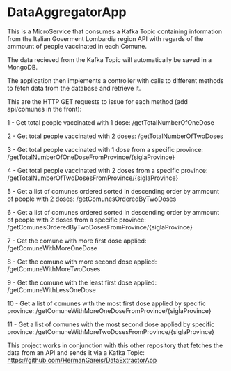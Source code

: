 # DataAggregatorApp

This is a MicroService that consumes a Kafka Topic containing information from the Italian Goverment Lombardia region API with regards of the ammount of people vaccinated in each Comune.

The data recieved from the Kafka Topic will automatically be saved in a MongoDB.

The application then implements a controller with calls to different methods to fetch data from the database and retrieve it.

This are the HTTP GET requests to issue for each method (add api/comunes in the front):

1 - Get total people vaccinated with 1 dose: /getTotalNumberOfOneDose

2 - Get total people vaccinated with 2 doses: /getTotalNumberOfTwoDoses

3 - Get total people vaccinated with 1 dose from a specific province: /getTotalNumberOfOneDoseFromProvince/{siglaProvince}

4 - Get total people vaccinated with 2 doses from a specific province: /getTotalNumberOfTwoDosesFromProvince/{siglaProvince}

5 - Get a list of comunes ordered sorted in descending order by ammount of people with 2 doses: /getComunesOrderedByTwoDoses

6 - Get a list of comunes ordered sorted in descending order by ammount of people with 2 doses from a specific province: /getComunesOrderedByTwoDosesFromProvince/{siglaProvince}

7 - Get the comune with more first dose applied: /getComuneWithMoreOneDose

8 - Get the comune with more second dose applied: /getComuneWithMoreTwoDoses

9 - Get the comune with the least first dose applied: /getComuneWithLessOneDose

10 - Get a list of comunes with the most first dose applied by specific province: /getComuneWithMoreOneDoseFromProvince/{siglaProvince}

11 - Get a list of comunes with the most second dose applied by specific province: /getComuneWithMoreTwoDosesFromProvince/{siglaProvince}


This project works in conjunction with this other repository that fetches the data from an API and sends it via a Kafka Topic: https://github.com/HermanGareis/DataExtractorApp
